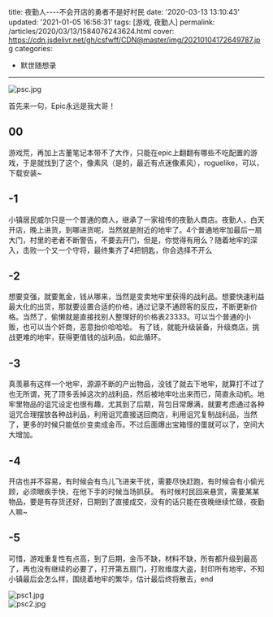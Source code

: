 title: 夜勤人----不会开店的勇者不是好村民
date: '2020-03-13 13:10:43'
updated: '2021-01-05 16:56:31'
tags: [游戏, 夜勤人]
permalink: /articles/2020/03/13/1584076243624.html
cover: https://cdn.jsdelivr.net/gh/csfwff/CDN@master/img/20210104172649787.jpg
categories: 
- 默世随想录
---
![psc.jpg](https://cdn.jsdelivr.net/gh/csfwff/CDN@master/img/20210104172649787.jpg)

首先来一句，Epic永远是我大哥！

## 00

游戏荒，再加上古董笔记本带不了大作，只能在epic上翻翻有哪些不吃配置的游戏，于是就找到了这个，像素风（是的，最近有点迷像素风），roguelike，可以，下载安装~

## -1

小镇居民威尔只是一个普通的商人，继承了一家祖传的夜勤人商店。夜勤人，白天开店，晚上进货，到哪进货呢，当然就是附近的地牢了。4个普通地牢加最后一扇大门，村里的老者不断警告，不要去开门，但是，你觉得有用么？随着地牢的深入，击败一个又一个守将，最终集齐了4把钥匙，你会选择不开么

## -2

想要变强，就要氪金，钱从哪来，当然是变卖地牢里获得的战利品。想要快速利益最大化的出货，那就要设置合适的价格，通过记录不通顾客的反应，不断更新价格。当然了，偷懒就是直接找别人整理好的价格表23333。可以当个普通的小贩，也可以当个奸商，恶意抬价哈哈哈。
有了钱，就能升级装备，升级商店，挑战更难的地牢，获得更值钱的战利品，如此循环。

## -3

真羡慕有这样一个地牢，源源不断的产出物品，没钱了就去下地牢，就算打不过了也无所谓，死了顶多丢掉这次的战利品，然后被地牢吐出来而已，简直永动机。地牢里物品的诅咒设定也很有趣，尤其到了后期，背包日常爆满，就要考虑通过各种诅咒合理摆放各种战利品，利用诅咒直接送回商店，利用诅咒复制战利品，当然了，更多的时候只能低价变卖成金币。不过后面爆出宝箱怪的蛋就可以了，空间大大增加。

## -4

开店也并不容易，有时候会有鸟儿飞进来干扰，需要尽快赶跑，有时候会有小偷光顾，必须眼疾手快，在他下手的时候当场抓获。
有时候村民回来悬赏，需要某某物品，要是有存货还好，日期到了直接成交，没有的话只能在夜晚继续忙碌，夜勤人嘛~

## -5

可惜，游戏重复性有点高，到了后期，金币不缺，材料不缺，所有都升级到最高了，再也没有继续的必要了，打开第五扇门，打败维度大盗，封印所有地牢，不知小镇最后会怎么样，围绕着地牢的繁华，估计最后终将散去，end

![psc1.jpg](https://cdn.jsdelivr.net/gh/csfwff/CDN@master/img/20210104172750350.jpg)
<br/>
![psc2.jpg](https://cdn.jsdelivr.net/gh/csfwff/CDN@master/img/20210104172850896.jpg)

